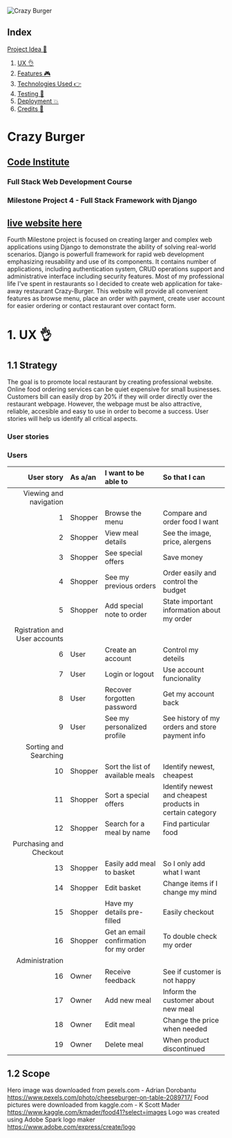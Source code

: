 
![Crazy Burger](https:/pics-link-here "Crazy Burger")

<span id="index"></span>
## Index
 <a href="#project">Project Idea 💁</a>
1. <a href="#ux">UX 👌</a>
1. <a href="#features">Features 🎮</a>
1. <a href="#technologies">Technologies Used 👉</a>
1. <a href="#testing">Testing 🔧</a>
1. <a href="#deployment">Deployment 💥</a>
1. <a href="#credits">Credits 👋</a>



<span id="project"></span>
# Crazy Burger
## [Code Institute](https://codeinstitute.net)
### Full Stack Web Development Course
### Milestone Project 4 - Full Stack Framework with Django
[live website here](https://deployed-website)
--------------------------------------

Fourth Milestone project is focused on creating larger and complex web applications using Django to demonstrate the ability of solving real-world scenarios. Django is powerfull framework for rapid web development emphasizing reusability and use of its components. It contains number of applications, including authentication system, CRUD operations support and administrative interface including security features. 
Most of my professional life I've spent in restaurants so I decided to create web application for take-away restaurant Crazy-Burger. This website will provide all convenient features as browse menu, place an order with payment, create user account for easier ordering or contact restaurant over contact form.

<span id="ux"></span>
# 1. UX 👌
## 1.1 Strategy

The goal is to promote local restaurant by creating professional website. Online food ordering services can be quiet expensive for small businesses. Customers bill can easily drop by 20% if they will order directly over the restaurant webpage. However, the webpage must be also attractive, reliable, accesible and easy to use in order to become a success. User stories will help us identify all critical aspects.

### User stories
### Users


| User story | As a/an | I want to be able to | So that I can |
| -----------: | :--------| :--------------------| :------------|
| Viewing and navigation |
| 1 | Shopper | Browse the menu | Compare and order food I want |
| 2 | Shopper | View meal details | See the image, price, alergens |
| 3 | Shopper | See special offers | Save money |
| 4 | Shopper | See my previous orders | Order easily and control the budget |
| 5 | Shopper | Add special note to order | State important information about my order |
| Rgistration and User accounts |
| 6 | User | Create an account | Control my deteils |
| 7 | User | Login or logout | Use account funcionality | *social media account
| 8 | User | Recover forgotten password | Get my account back |
| 9 | User | See my personalized profile | See history of my orders and store payment info |
| Sorting and Searching |
| 10 | Shopper | Sort the list of available meals | Identify newest, cheapest |
| 11 | Shopper | Sort a special offers | Identify newest and cheapest products in certain category |
| 12 | Shopper | Search for a meal by name | Find particular food |
| Purchasing and Checkout |
| 13 | Shopper | Easily add meal to basket | So I only add what I want |
| 14 | Shopper | Edit basket | Change items if I change my mind |
| 15 | Shopper | Have my details pre-filled | Easily checkout |
| 16 | Shopper | Get an email confirmation for my order | To double check my order |
| Administration |
| 16 | Owner | Receive feedback | See if customer is not happy |
| 17 | Owner | Add new meal | Inform the customer about new meal |
| 18 | Owner | Edit meal | Change the price when needed |
| 19 | Owner | Delete meal | When product discontinued |

## 1.2 Scope 



Hero image was downloaded from pexels.com - Adrian Dorobantu
    https://www.pexels.com/photo/cheeseburger-on-table-2089717/
Food pictures were downloaded from kaggle.com - K Scott Mader
    https://www.kaggle.com/kmader/food41?select=images
Logo was created using Adobe Spark logo maker
    https://www.adobe.com/express/create/logo